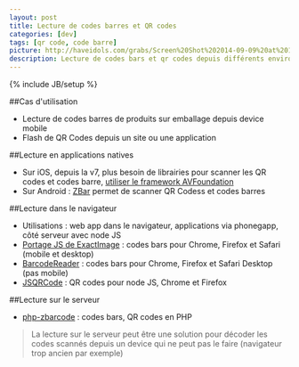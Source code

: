 ```yaml
---
layout: post
title: Lecture de codes barres et QR codes
categories: [dev]
tags: [qr code, code barre]
picture: http://haveidols.com/grabs/Screen%20Shot%202014-09-09%20at%2014.00.36.png
description: Lecture de codes bars et qr codes depuis différents environnements
---
```

{% include JB/setup %}

##Cas d'utilisation
- Lecture de codes barres de produits sur emballage depuis device mobile
- Flash de QR Codes depuis un site ou une application

##Lecture en applications natives
- Sur iOS, depuis la v7, plus besoin de librairies pour scanner les QR codes et codes barre, [utiliser le framework AVFoundation](http://www.ama-dev.com/iphone-qr-code-library-ios-7)
- Sur Android : [ZBar](http://sourceforge.net/projects/zbar) permet de scanner QR Codess et codes barres

##Lecture dans le navigateur
- Utilisations : web app dans le navigateur, applications via phonegapp, côté serveur avec node JS
- [Portage JS de ExactImage](http://manuels.github.io/unix-toolbox.js-exact-image/demo) : codes bars pour Chrome, Firefox et Safari (mobile et desktop)
- [BarcodeReader](https://github.com/EddieLa/BarcodeReader) : codes bars pour Chrome, Firefox et Safari Desktop (pas mobile)
- [JSQRCode](https://www.npmjs.org/package/jsqrcode) : QR codes pour node JS, Chrome et Firefox

##Lecture sur le serveur
- [php-zbarcode](https://github.com/mkoppanen/php-zbarcode) : codes bars, QR codes en PHP

> La lecture sur le serveur peut être une solution pour décoder les codes scannés depuis un device qui ne peut pas le faire (navigateur trop ancien par exemple)
